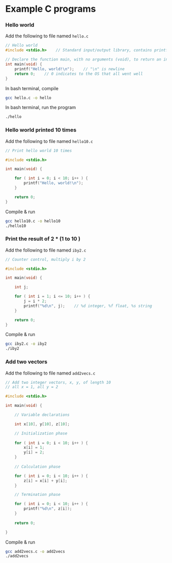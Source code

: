 # Example C programs



### Hello world



Add the following to file named `hello.c`

```c
// Hello world
#include <stdio.h>    // Standard input/output library, contains printf() function

// Declare the function main, with no arguments (void), to return an integer
int main(void) {
    printf("Hello, world!\n");    // "\n" is newline
    return 0;    // 0 indicates to the OS that all went well
}
```



In bash terminal, compile

```bash
gcc hello.c -o hello
```



In bash terminal, run the program

```bash
./hello
```





### Hello world printed 10 times



Add the following to file named `hello10.c`

```c
// Print hello world 10 times

#include <stdio.h>

int main(void) {

    for ( int i = 0; i < 10; i++ ) {
        printf("Hello, world!\n");
    }

    return 0;
}
```



Compile & run

```bash
gcc hello10.c -o hello10
./hello10
```





### Print the result of 2 * (1 to 10 )



Add the following to file named `iby2.c`

```c
// Counter control, multiply i by 2

#include <stdio.h>

int main(void) {

    int j;

    for ( int i = 1; i <= 10; i++ ) {
        j = i * 2;
        printf("%d\n", j);    // %d integer, %f float, %s string
    }

    return 0;
}
```



Compile & run

```bash
gcc iby2.c -o iby2
./iby2
```





### Add two vectors



Add the following to file named `add2vecs.c`

```c
// Add two integer vectors, x, y, of length 10
// all x = 1, all y = 2

#include <stdio.h>

int main(void) {

    // Variable declarations

    int x[10], y[10], z[10];

    // Initialization phase
    
    for ( int i = 0; i < 10; i++ ) {
        x[i] = 1;
        y[i] = 2;
    }
    
    // Calculation phase

    for ( int i = 0; i < 10; i++ ) {
        z[i] = x[i] + y[i];
    }

    // Termination phase

    for ( int i = 0; i < 10; i++ ) {
        printf("%d\n", z[i]);
    }
    
    return 0;

}
```



Compile & run

```bash
gcc add2vecs.c -o add2vecs
./add2vecs
```

